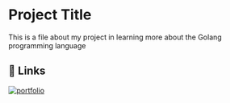 # Project Title

This is a file about my project in learning more about the Golang programming language

## 🔗 Links
[![portfolio](https://img.shields.io/badge/my_portfolio-000?style=for-the-badge&logo=ko-fi&logoColor=white)](https://l.instagram.com/?u=http%3A%2F%2Fsaipulimdn.vercel.app%2F&e=AT2G5SYNjPa-H6mNxBYFW6Ryvut1olslhbsdsVT0-THRHVrnuEA6iIQsFWF3NzH3QXJszof7VwffQTUtvRwUJGJ3937pH5yMjbX8bQ)

